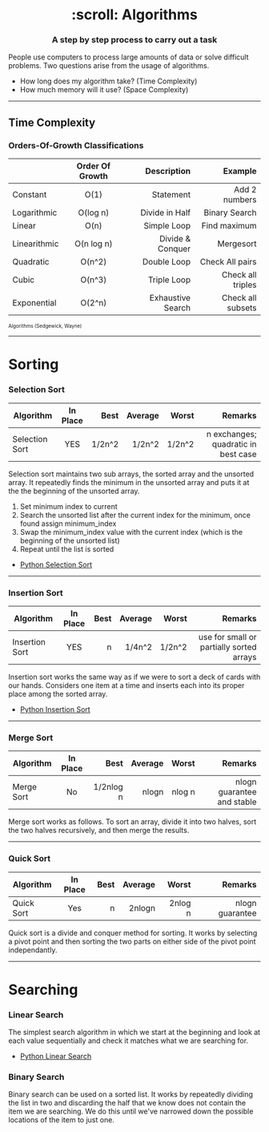 <h1 align="center">
    :scroll: Algorithms
</h1>

<h3 align="center">
	A step by step process to carry out a task
</h3>

People use computers to process large amounts of data or solve difficult problems. Two questions arise from the usage of algorithms.

* How long does my algorithm take? (Time Complexity)
* How much memory will it use? (Space Complexity)

___

## Time Complexity

### Orders-Of-Growth Classifications

|               | Order Of Growth | Description       | Example          |  
| ------------- |:---------------:| -----------------:|-----------------:| 
| Constant      | O(1)            | Statement         | Add 2 numbers    |
| Logarithmic   | O(log n)        | Divide in Half    | Binary Search    |
| Linear        | O(n)            | Simple Loop       | Find maximum     |
| Linearithmic  | O(n log n)      | Divide & Conquer  | Mergesort        |
| Quadratic     | O(n^2)          | Double Loop       | Check All pairs  |
| Cubic         | O(n^3)          | Triple Loop       | Check all triples|
| Exponential   | O(2^n)          | Exhaustive Search | Check all subsets|

<sub><sup>Algorithms (Sedgewick, Wayne)</sup></sub>

___

# Sorting

### Selection Sort

| Algorithm      | In Place        | Best   | Average  |  Worst  | Remarks         |  
| -------------  |:---------------:| ------:|---------:|--------:|----------------:| 
| Selection Sort | YES             | 1/2n^2 | 1/2n^2   | 1/2n^2  | n exchanges; quadratic in best case          |


Selection sort maintains two sub arrays, the sorted array and the unsorted array. It repeatedly finds the minimum in the unsorted array and puts it at the the beginning of the unsorted array.

1. Set minimum index to current 
2. Search the unsorted list after the current index for the minimum, once found
   assign minimum_index
3. Swap the minimum_index value with the current index (which is the beginning of the unsorted list)
4. Repeat until the list is sorted

* [Python Selection Sort](https://github.com/markwindsorr/CSFundamentals/blob/master/Algorithms/SelectionSort.py)

___

### Insertion Sort

| Algorithm      | In Place        | Best   | Average  |  Worst  | Remarks         |  
| -------------  |:---------------:| ------:|---------:|--------:|----------------:| 
| Insertion Sort | YES             | n      | 1/4n^2   | 1/2n^2  | use for small or partially sorted arrays |

Insertion sort works the same way as if we were to sort a deck of cards with our hands. Considers one item at a time and inserts each into its proper place among the sorted array.

* [Python Insertion Sort](https://github.com/markwindsorr/CSFundamentals/blob/master/Algorithms/Python%20Algorithms/InsertionSort.py)

___

### Merge Sort

| Algorithm      | In Place        | Best     | Average  |  Worst  | Remarks         |  
| -------------  |:---------------:| --------:|---------:|--------:|----------------:| 
| Merge Sort     | No              | 1/2nlog n| nlogn    | nlog n  | nlogn guarantee and stable |

Merge sort works as follows. To sort an array, divide it into two halves, sort the two halves recursively, and then merge the results.

____

### Quick Sort

| Algorithm      | In Place        | Best     | Average  |  Worst  | Remarks         |  
| -------------  |:---------------:| --------:|---------:|--------:|----------------:| 
| Quick Sort     | Yes             | n        | 2nlogn   | 2nlog n  | nlogn guarantee |

Quick sort is a divide and conquer method for sorting. It works by selecting a pivot point and then sorting the two parts on either side of the pivot point independantly.

____

# Searching

### Linear Search

The simplest search algorithm in which we start at the beginning and look at each value sequentially and check it matches what we are searching for.

* [Python Linear Search](https://github.com/markwindsorr/CSFundamentals/blob/master/Algorithms/Python%20Algorithms/LinearSearch.py)


### Binary Search

Binary search can be used on a sorted list. It works by repeatedly dividing the list in two and discarding the half that we know does not contain the item we are searching. We do this until we've narrowed down the possible locations of the item to just one.



































